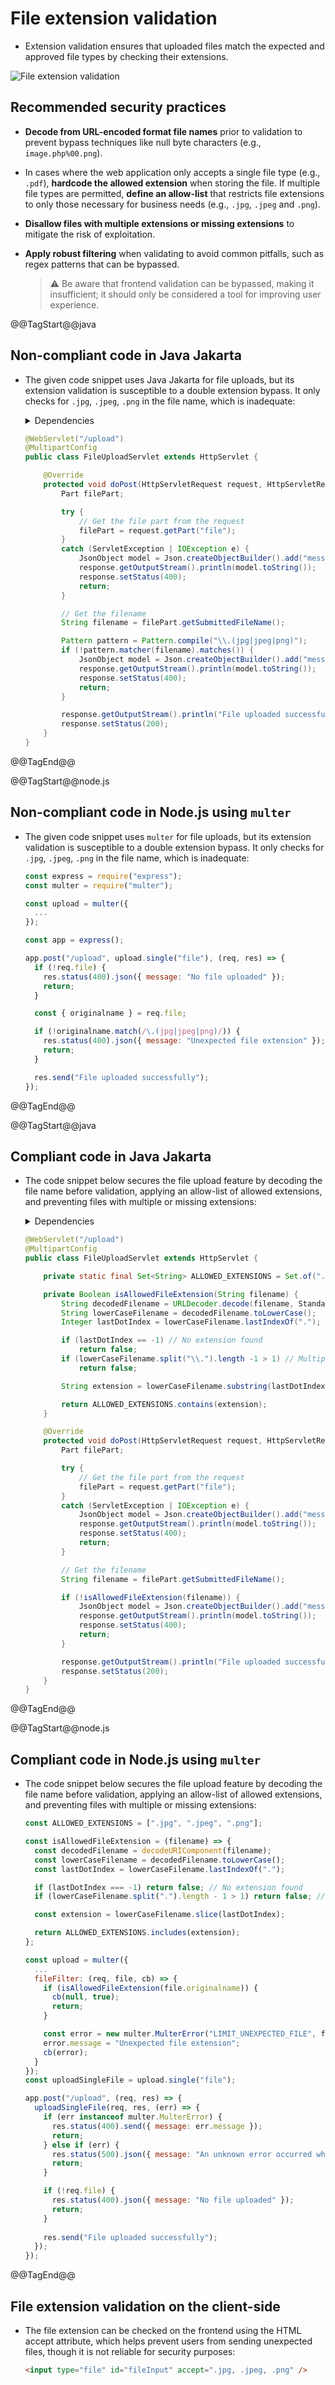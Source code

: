 # File extension validation

* Extension validation ensures that uploaded files match the expected and approved file types by checking their extensions.

![File extension validation][1]

## Recommended security practices

* **Decode from URL-encoded format file names** prior to validation to prevent bypass techniques like null byte characters (e.g., `image.php%00.png`).
* In cases where the web application only accepts a single file type (e.g., `.pdf`), **hardcode the allowed extension** when storing the file. If multiple file types are permitted, **define an allow-list** that restricts file extensions to only those necessary for business needs (e.g., `.jpg`, `.jpeg` and `.png`).
* **Disallow files with multiple extensions or missing extensions** to mitigate the risk of exploitation.
* **Apply robust filtering**  when validating to avoid common pitfalls, such as regex patterns that can be bypassed.

  > :warning: Be aware that frontend validation can be bypassed, making it insufficient; it should only be considered a tool for improving user experience.

@@TagStart@@java

## Non-compliant code in Java Jakarta

* The given code snippet uses Java Jakarta for file uploads, but its extension validation is susceptible to a double extension bypass. It only checks for `.jpg`, `.jpeg`, `.png` in the file name, which is inadequate:

  <details>
    <summary>Dependencies</summary>

    ```java
    import jakarta.json.Json;
    import jakarta.json.JsonObject;
    import jakarta.servlet.ServletException;
    import jakarta.servlet.annotation.MultipartConfig;
    import jakarta.servlet.annotation.WebServlet;
    import jakarta.servlet.http.HttpServlet;
    import jakarta.servlet.http.HttpServletRequest;
    import jakarta.servlet.http.HttpServletResponse;
    import jakarta.servlet.http.Part;
    import java.io.IOException;
    import java.util.regex.Pattern;
    ```

  </details>

  ```java
  @WebServlet("/upload")
  @MultipartConfig
  public class FileUploadServlet extends HttpServlet {

      @Override
      protected void doPost(HttpServletRequest request, HttpServletResponse response) throws IOException {
          Part filePart;

          try {
              // Get the file part from the request
              filePart = request.getPart("file");
          }
          catch (ServletException | IOException e) {
              JsonObject model = Json.createObjectBuilder().add("message", "No file uploaded").build();
              response.getOutputStream().println(model.toString());
              response.setStatus(400);
              return;
          }

          // Get the filename
          String filename = filePart.getSubmittedFileName();

          Pattern pattern = Pattern.compile("\\.(jpg|jpeg|png)");
          if (!pattern.matcher(filename).matches()) {
              JsonObject model = Json.createObjectBuilder().add("message", "Unexpected file extension").build();
              response.getOutputStream().println(model.toString());
              response.setStatus(400);
              return;
          }

          response.getOutputStream().println("File uploaded successfully");
          response.setStatus(200);
      }
  }
  ```

@@TagEnd@@

@@TagStart@@node.js

## Non-compliant code in Node.js using `multer`

* The given code snippet uses `multer` for file uploads, but its extension validation is susceptible to a double extension bypass. It only checks for `.jpg`, `.jpeg`, `.png` in the file name, which is inadequate:

  ```javascript
  const express = require("express");
  const multer = require("multer");

  const upload = multer({
    ...
  });

  const app = express();

  app.post("/upload", upload.single("file"), (req, res) => {
    if (!req.file) {
      res.status(400).json({ message: "No file uploaded" });
      return;
    }

    const { originalname } = req.file;

    if (!originalname.match(/\.(jpg|jpeg|png)/)) {
      res.status(400).json({ message: "Unexpected file extension" });
      return;
    }

    res.send("File uploaded successfully");
  });
  ```

@@TagEnd@@

@@TagStart@@java

## Compliant code in Java Jakarta

* The code snippet below secures the file upload feature by decoding the file name before validation, applying an allow-list of allowed extensions, and preventing files with multiple or missing extensions:

  <details>
    <summary>Dependencies</summary>

    ```java
    import jakarta.json.Json;
    import jakarta.json.JsonObject;
    import jakarta.servlet.ServletException;
    import jakarta.servlet.annotation.MultipartConfig;
    import jakarta.servlet.annotation.WebServlet;
    import jakarta.servlet.http.HttpServlet;
    import jakarta.servlet.http.HttpServletRequest;
    import jakarta.servlet.http.HttpServletResponse;
    import jakarta.servlet.http.Part;

    import java.io.IOException;
    import java.net.URLDecoder;
    import java.nio.charset.StandardCharsets;
    import java.util.Set;
    ```

  </details>

  ```java
  @WebServlet("/upload")
  @MultipartConfig
  public class FileUploadServlet extends HttpServlet {

      private static final Set<String> ALLOWED_EXTENSIONS = Set.of(".jpg", ".jpeg", ".png");

      private Boolean isAllowedFileExtension(String filename) {
          String decodedFilename = URLDecoder.decode(filename, StandardCharsets.UTF_8);
          String lowerCaseFilename = decodedFilename.toLowerCase();
          Integer lastDotIndex = lowerCaseFilename.lastIndexOf(".");

          if (lastDotIndex == -1) // No extension found
              return false;
          if (lowerCaseFilename.split("\\.").length -1 > 1) // Multiple extension found
              return false;

          String extension = lowerCaseFilename.substring(lastDotIndex);

          return ALLOWED_EXTENSIONS.contains(extension);
      }

      @Override
      protected void doPost(HttpServletRequest request, HttpServletResponse response) throws IOException {
          Part filePart;

          try {
              // Get the file part from the request
              filePart = request.getPart("file");
          }
          catch (ServletException | IOException e) {
              JsonObject model = Json.createObjectBuilder().add("message", "No file uploaded").build();
              response.getOutputStream().println(model.toString());
              response.setStatus(400);
              return;
          }

          // Get the filename
          String filename = filePart.getSubmittedFileName();

          if (!isAllowedFileExtension(filename)) {
              JsonObject model = Json.createObjectBuilder().add("message", "Unexpected file extension").build();
              response.getOutputStream().println(model.toString());
              response.setStatus(400);
              return;
          }

          response.getOutputStream().println("File uploaded successfully");
          response.setStatus(200);
      }
  }
  ```

@@TagEnd@@

@@TagStart@@node.js

## Compliant code in Node.js using `multer`

* The code snippet below secures the file upload feature by decoding the file name before validation, applying an allow-list of allowed extensions, and preventing files with multiple or missing extensions:

  ```javascript
  const ALLOWED_EXTENSIONS = [".jpg", ".jpeg", ".png"];

  const isAllowedFileExtension = (filename) => {
    const decodedFilename = decodeURIComponent(filename);
    const lowerCaseFilename = decodedFilename.toLowerCase();
    const lastDotIndex = lowerCaseFilename.lastIndexOf(".");

    if (lastDotIndex === -1) return false; // No extension found
    if (lowerCaseFilename.split(".").length - 1 > 1) return false; // Multiple extension found

    const extension = lowerCaseFilename.slice(lastDotIndex);

    return ALLOWED_EXTENSIONS.includes(extension);
  };
  ```

  ```javascript
  const upload = multer({
    ...
    fileFilter: (req, file, cb) => {
      if (isAllowedFileExtension(file.originalname)) {
        cb(null, true);
        return;
      }

      const error = new multer.MulterError("LIMIT_UNEXPECTED_FILE", file.fieldname);
      error.message = "Unexpected file extension";
      cb(error);
    }
  });
  const uploadSingleFile = upload.single("file");
  ```

  ```javascript
  app.post("/upload", (req, res) => {
    uploadSingleFile(req, res, (err) => {
      if (err instanceof multer.MulterError) {
        res.status(400).send({ message: err.message });
        return;
      } else if (err) {
        res.status(500).json({ message: "An unknown error occurred while processing the file" });
        return;
      }

      if (!req.file) {
        res.status(400).json({ message: "No file uploaded" });
        return;
      }
      
      res.send("File uploaded successfully");
    });
  });
  ```

@@TagEnd@@

## File extension validation on the client-side

* The file extension can be checked on the frontend using the HTML accept attribute, which helps prevent users from sending unexpected files, though it is not reliable for security purposes:

  ```html
  <input type="file" id="fileInput" accept=".jpg, .jpeg, .png" />
  ```

[1]: /static/images/file-extension-validation.png
